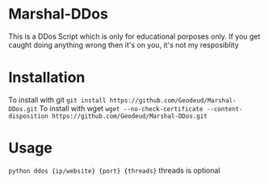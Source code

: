# Marshal-DDos

This is a DDos Script which is only for educational porposes only.
If you get caught doing anything wrong then it's on you,
it's not my resposiblity

# Installation

To install with git 
`git install https://github.com/Geodeud/Marshal-DDos.git`
To install with wget
`wget --no-check-certificate --content-disposition https://github.com/Geodeud/Marshal-DDos.git`

# Usage 

`python ddos {ip/website} {port} {threads}`
threads is optional
